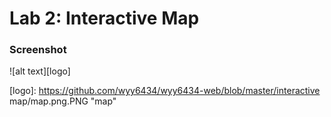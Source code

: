 # Lab 2: Interactive Map
### Screenshot
![alt text][logo]

[logo]: https://github.com/wyy6434/wyy6434-web/blob/master/interactive map/map.png.PNG "map"

        
      
